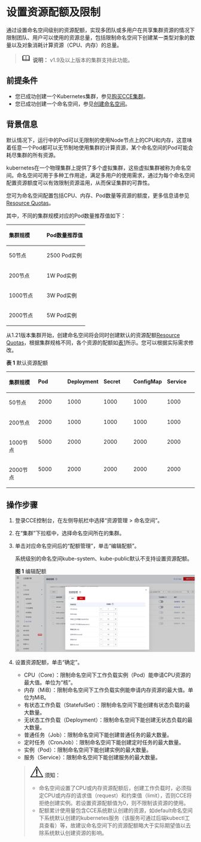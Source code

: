 # 设置资源配额及限制<a name="cce_01_0287"></a>

通过设置命名空间级别的资源配额，实现多团队或多用户在共享集群资源的情况下限制团队、用户可以使用的资源总量，包括限制命名空间下创建某一类型对象的数量以及对象消耗计算资源（CPU、内存）的总量。

>![](public_sys-resources/icon-note.gif) **说明：** 
>v1.9及以上版本的集群支持此功能。

## 前提条件<a name="section1974410198410"></a>

-   您已成功创建一个Kubernetes集群，参见[购买CCE集群](购买CCE集群-5.md)。
-   您已成功创建一个命名空间，参见[创建命名空间](创建命名空间-140.md)。

## 背景信息<a name="section161820104912"></a>

默认情况下，运行中的Pod可以无限制的使用Node节点上的CPU和内存，这意味着任意一个Pod都可以无节制地使用集群的计算资源，某个命名空间的Pod可能会耗尽集群的所有资源。

kubernetes在一个物理集群上提供了多个虚拟集群，这些虚拟集群被称为命名空间。命名空间可用于多种工作用途，满足多用户的使用需求，通过为每个命名空间配置资源额度可以有效限制资源滥用，从而保证集群的可靠性。

您可为命名空间配置包括CPU、内存、Pod数量等资源的额度，更多信息请参见[Resource Quotas](https://kubernetes.io/docs/concepts/policy/resource-quotas/?spm=a2c4g.11186623.2.8.d882712bd1i8ae)。

其中，不同的集群规模对应的Pod数量推荐值如下：

<a name="table76941619287"></a>
<table><thead align="left"><tr id="row207441417281"><th class="cellrowborder" valign="top" width="47.81%" id="mcps1.1.3.1.1"><p id="p18744812287"><a name="p18744812287"></a><a name="p18744812287"></a>集群规模</p>
</th>
<th class="cellrowborder" valign="top" width="52.190000000000005%" id="mcps1.1.3.1.2"><p id="p4744717288"><a name="p4744717288"></a><a name="p4744717288"></a>Pod数量推荐值</p>
</th>
</tr>
</thead>
<tbody><tr id="row1974421112811"><td class="cellrowborder" valign="top" width="47.81%" headers="mcps1.1.3.1.1 "><p id="p1174471132818"><a name="p1174471132818"></a><a name="p1174471132818"></a>50节点</p>
</td>
<td class="cellrowborder" valign="top" width="52.190000000000005%" headers="mcps1.1.3.1.2 "><p id="p574411111288"><a name="p574411111288"></a><a name="p574411111288"></a>2500 Pod实例</p>
</td>
</tr>
<tr id="row16744171192814"><td class="cellrowborder" valign="top" width="47.81%" headers="mcps1.1.3.1.1 "><p id="p974412110289"><a name="p974412110289"></a><a name="p974412110289"></a>200节点</p>
</td>
<td class="cellrowborder" valign="top" width="52.190000000000005%" headers="mcps1.1.3.1.2 "><p id="p4744414285"><a name="p4744414285"></a><a name="p4744414285"></a>1W Pod实例</p>
</td>
</tr>
<tr id="row1744611281"><td class="cellrowborder" valign="top" width="47.81%" headers="mcps1.1.3.1.1 "><p id="p07444111282"><a name="p07444111282"></a><a name="p07444111282"></a>1000节点</p>
</td>
<td class="cellrowborder" valign="top" width="52.190000000000005%" headers="mcps1.1.3.1.2 "><p id="p3744141152816"><a name="p3744141152816"></a><a name="p3744141152816"></a>3W Pod实例</p>
</td>
</tr>
<tr id="row174413132813"><td class="cellrowborder" valign="top" width="47.81%" headers="mcps1.1.3.1.1 "><p id="p1974413118283"><a name="p1974413118283"></a><a name="p1974413118283"></a>2000节点</p>
</td>
<td class="cellrowborder" valign="top" width="52.190000000000005%" headers="mcps1.1.3.1.2 "><p id="p57441117288"><a name="p57441117288"></a><a name="p57441117288"></a>5W Pod实例</p>
</td>
</tr>
</tbody>
</table>

从1.21版本集群开始，创建命名空间将会同时创建默认的资源配额[Resource Quotas](https://kubernetes.io/docs/concepts/policy/resource-quotas/?spm=a2c4g.11186623.2.8.d882712bd1i8ae)，根据集群规格不同，各个资源的配额如[表1](#table371165714613)所示。您可以根据实际需求修改。

**表 1**  默认资源配额

<a name="table371165714613"></a>
<table><thead align="left"><tr id="row371135714462"><th class="cellrowborder" valign="top" width="16.666666666666664%" id="mcps1.2.7.1.1"><p id="p2741101516471"><a name="p2741101516471"></a><a name="p2741101516471"></a>集群规模</p>
</th>
<th class="cellrowborder" valign="top" width="16.666666666666664%" id="mcps1.2.7.1.2"><p id="p672155774618"><a name="p672155774618"></a><a name="p672155774618"></a>Pod</p>
</th>
<th class="cellrowborder" valign="top" width="16.666666666666664%" id="mcps1.2.7.1.3"><p id="p20721357144613"><a name="p20721357144613"></a><a name="p20721357144613"></a>Deployment</p>
</th>
<th class="cellrowborder" valign="top" width="16.666666666666664%" id="mcps1.2.7.1.4"><p id="p7728578461"><a name="p7728578461"></a><a name="p7728578461"></a>Secret</p>
</th>
<th class="cellrowborder" valign="top" width="16.666666666666664%" id="mcps1.2.7.1.5"><p id="p117215714466"><a name="p117215714466"></a><a name="p117215714466"></a>ConfigMap</p>
</th>
<th class="cellrowborder" valign="top" width="16.666666666666664%" id="mcps1.2.7.1.6"><p id="p672357104616"><a name="p672357104616"></a><a name="p672357104616"></a>Service</p>
</th>
</tr>
</thead>
<tbody><tr id="row1172157114611"><td class="cellrowborder" valign="top" width="16.666666666666664%" headers="mcps1.2.7.1.1 "><p id="p97411115144712"><a name="p97411115144712"></a><a name="p97411115144712"></a>50节点</p>
</td>
<td class="cellrowborder" valign="top" width="16.666666666666664%" headers="mcps1.2.7.1.2 "><p id="p8722057154614"><a name="p8722057154614"></a><a name="p8722057154614"></a>2000</p>
</td>
<td class="cellrowborder" valign="top" width="16.666666666666664%" headers="mcps1.2.7.1.3 "><p id="p272145764613"><a name="p272145764613"></a><a name="p272145764613"></a>1000</p>
</td>
<td class="cellrowborder" valign="top" width="16.666666666666664%" headers="mcps1.2.7.1.4 "><p id="p107235744611"><a name="p107235744611"></a><a name="p107235744611"></a>1000</p>
</td>
<td class="cellrowborder" valign="top" width="16.666666666666664%" headers="mcps1.2.7.1.5 "><p id="p772457184613"><a name="p772457184613"></a><a name="p772457184613"></a>1000</p>
</td>
<td class="cellrowborder" valign="top" width="16.666666666666664%" headers="mcps1.2.7.1.6 "><p id="p1072457174618"><a name="p1072457174618"></a><a name="p1072457174618"></a>1000</p>
</td>
</tr>
<tr id="row1972115711468"><td class="cellrowborder" valign="top" width="16.666666666666664%" headers="mcps1.2.7.1.1 "><p id="p874131544718"><a name="p874131544718"></a><a name="p874131544718"></a>200节点</p>
</td>
<td class="cellrowborder" valign="top" width="16.666666666666664%" headers="mcps1.2.7.1.2 "><p id="p457244374812"><a name="p457244374812"></a><a name="p457244374812"></a>2000</p>
</td>
<td class="cellrowborder" valign="top" width="16.666666666666664%" headers="mcps1.2.7.1.3 "><p id="p7572124315489"><a name="p7572124315489"></a><a name="p7572124315489"></a>1000</p>
</td>
<td class="cellrowborder" valign="top" width="16.666666666666664%" headers="mcps1.2.7.1.4 "><p id="p8572164310486"><a name="p8572164310486"></a><a name="p8572164310486"></a>1000</p>
</td>
<td class="cellrowborder" valign="top" width="16.666666666666664%" headers="mcps1.2.7.1.5 "><p id="p2057254384819"><a name="p2057254384819"></a><a name="p2057254384819"></a>1000</p>
</td>
<td class="cellrowborder" valign="top" width="16.666666666666664%" headers="mcps1.2.7.1.6 "><p id="p2572154315484"><a name="p2572154315484"></a><a name="p2572154315484"></a>1000</p>
</td>
</tr>
<tr id="row1075851118472"><td class="cellrowborder" valign="top" width="16.666666666666664%" headers="mcps1.2.7.1.1 "><p id="p8741171517472"><a name="p8741171517472"></a><a name="p8741171517472"></a>1000节点</p>
</td>
<td class="cellrowborder" valign="top" width="16.666666666666664%" headers="mcps1.2.7.1.2 "><p id="p87582011134719"><a name="p87582011134719"></a><a name="p87582011134719"></a>5000</p>
</td>
<td class="cellrowborder" valign="top" width="16.666666666666664%" headers="mcps1.2.7.1.3 "><p id="p1875811116478"><a name="p1875811116478"></a><a name="p1875811116478"></a>2000</p>
</td>
<td class="cellrowborder" valign="top" width="16.666666666666664%" headers="mcps1.2.7.1.4 "><p id="p1275891120471"><a name="p1275891120471"></a><a name="p1275891120471"></a>2000</p>
</td>
<td class="cellrowborder" valign="top" width="16.666666666666664%" headers="mcps1.2.7.1.5 "><p id="p875811124719"><a name="p875811124719"></a><a name="p875811124719"></a>2000</p>
</td>
<td class="cellrowborder" valign="top" width="16.666666666666664%" headers="mcps1.2.7.1.6 "><p id="p57581011134710"><a name="p57581011134710"></a><a name="p57581011134710"></a>2000</p>
</td>
</tr>
<tr id="row372857174613"><td class="cellrowborder" valign="top" width="16.666666666666664%" headers="mcps1.2.7.1.1 "><p id="p1374191554715"><a name="p1374191554715"></a><a name="p1374191554715"></a>2000节点</p>
</td>
<td class="cellrowborder" valign="top" width="16.666666666666664%" headers="mcps1.2.7.1.2 "><p id="p1747717560487"><a name="p1747717560487"></a><a name="p1747717560487"></a>5000</p>
</td>
<td class="cellrowborder" valign="top" width="16.666666666666664%" headers="mcps1.2.7.1.3 "><p id="p247765611483"><a name="p247765611483"></a><a name="p247765611483"></a>2000</p>
</td>
<td class="cellrowborder" valign="top" width="16.666666666666664%" headers="mcps1.2.7.1.4 "><p id="p1047715624814"><a name="p1047715624814"></a><a name="p1047715624814"></a>2000</p>
</td>
<td class="cellrowborder" valign="top" width="16.666666666666664%" headers="mcps1.2.7.1.5 "><p id="p1147765616485"><a name="p1147765616485"></a><a name="p1147765616485"></a>2000</p>
</td>
<td class="cellrowborder" valign="top" width="16.666666666666664%" headers="mcps1.2.7.1.6 "><p id="p3477185610481"><a name="p3477185610481"></a><a name="p3477185610481"></a>2000</p>
</td>
</tr>
</tbody>
</table>

## 操作步骤<a name="section612004131015"></a>

1.  登录CCE控制台，在左侧导航栏中选择“资源管理 \> 命名空间”。
2.  在“集群”下拉框中，选择命名空间所在的集群。
3.  单击对应命名空间后的“配额管理”，单击“编辑配额”。

    系统级别的命名空间kube-system、kube-public默认不支持设置资源配额。

    **图 1**  编辑配额<a name="fig19559193952718"></a>  
    ![](figures/编辑配额.png "编辑配额")

4.  设置资源配额，单击“确定”。

    -   CPU（Core）：限制命名空间下工作负载实例（Pod）能申请CPU资源的最大值。单位为“核”。
    -   内存（MiB）：限制命名空间下工作负载实例能申请内存资源的最大值。单位为MiB。
    -   有状态工作负载（StatefulSet）：限制命名空间下能创建有状态负载的最大数量。
    -   无状态工作负载（Deployment）：限制命名空间下能创建无状态负载的最大数量。
    -   普通任务（Job）：限制命名空间下能创建普通任务的最大数量。
    -   定时任务（CronJob）：限制命名空间下能创建定时任务的最大数量。
    -   实例（Pod）：限制命名空间下能创建实例的最大数量。
    -   服务（Service）：限制命名空间下能创建服务的最大数量。

    >![](public_sys-resources/icon-notice.gif) **须知：** 
    >-   命名空间设置了CPU或内存资源配额后，创建工作负载时，必须指定CPU或内存的请求值（request）和约束值（limit），否则CCE将拒绝创建实例。若设置资源配额值为0，则不限制该资源的使用。
    >-   配额累计使用量包含CCE系统默认创建的资源，如default命名空间下系统默认创建的kubernetes服务（该服务可通过后端kubectl工具查看）等，故建议命名空间下的资源配额略大于实际期望值以去除系统默认创建资源的影响。


